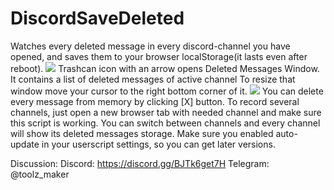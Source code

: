 # DiscordSaveDeleted
Watches every deleted message in every discord-channel you have opened, and saves them to your browser localStorage(it lasts even after reboot).
<img src="https://i.imgur.com/mevO18t.png">
Trashcan icon with an arrow opens Deleted Messages Window. It contains a list of deleted messages of active channel
To resize that window move your cursor to the right bottom corner of it.
<img src="https://i.imgur.com/jUr3gxc.gif">
You can delete every message from memory by clicking [X] button.
To record several channels, just open a new browser tab with needed channel and make sure this script is working.
You can switch between channels and every channel will show its deleted messages storage.
Make sure you enabled auto-update in your userscript settings, so you can get later versions.


Discussion:
Discord: <a>https://discord.gg/BJTk6get7H</a>
Telegram: @toolz_maker
